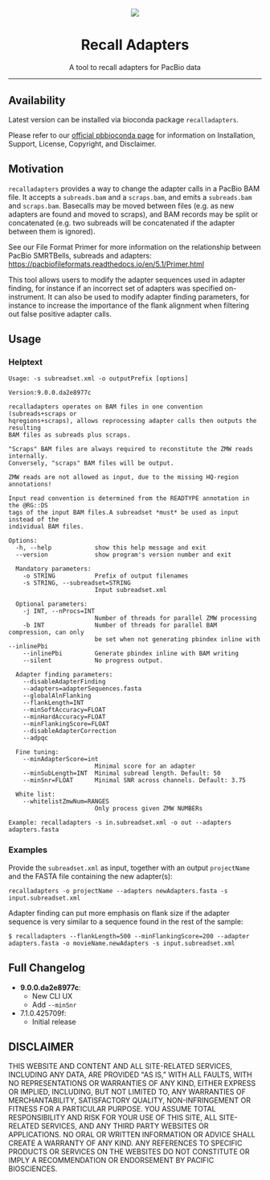 <h1 align="center"><img src="http://www.pacb.com/wp-content/themes/pacific-biosciences/img/pacific-biosciences-logo-mobile.svg"/></h1>
<h1 align="center">Recall Adapters</h1>
<p align="center">A tool to recall adapters for PacBio data</p>

***

## Availability
Latest version can be installed via bioconda package `recalladapters`.

Please refer to our [official pbbioconda page](https://github.com/PacificBiosciences/pbbioconda)
for information on Installation, Support, License, Copyright, and Disclaimer.

## Motivation
`recalladapters` provides a way to change the adapter calls in a PacBio BAM file. It accepts a `subreads.bam` and a `scraps.bam`, and emits a `subreads.bam` and `scraps.bam`. Basecalls may be moved between files (e.g. as new adapters are found and moved to scraps), and BAM records may be split or concatenated (e.g. two subreads will be concatenated if the adapter between them is ignored).

See our File Format Primer for more information on the relationship between PacBio SMRTBells, subreads and adapters:
https://pacbiofileformats.readthedocs.io/en/5.1/Primer.html

This tool allows users to modify the adapter sequences used in adapter finding, for instance if an incorrect set of adapters was specified on-instrument. It can also be used to modify adapter finding parameters, for instance to increase the importance of the flank alignment when filtering out false positive adapter calls.

## Usage
### Helptext
```$ recalladapters -h
Usage: -s subreadset.xml -o outputPrefix [options]

Version:9.0.0.da2e8977c

recalladapters operates on BAM files in one convention (subreads+scraps or
hqregions+scraps), allows reprocessing adapter calls then outputs the resulting
BAM files as subreads plus scraps.

"Scraps" BAM files are always required to reconstitute the ZMW reads internally.
Conversely, "scraps" BAM files will be output.

ZMW reads are not allowed as input, due to the missing HQ-region annotations!

Input read convention is determined from the READTYPE annotation in the @RG::DS
tags of the input BAM files.A subreadset *must* be used as input instead of the
individual BAM files.

Options:
  -h, --help            show this help message and exit
  --version             show program's version number and exit

  Mandatory parameters:
    -o STRING           Prefix of output filenames
    -s STRING, --subreadset=STRING
                        Input subreadset.xml

  Optional parameters:
    -j INT, --nProcs=INT
                        Number of threads for parallel ZMW processing
    -b INT              Number of threads for parallel BAM compression, can only
                        be set when not generating pbindex inline with --inlinePbi
    --inlinePbi         Generate pbindex inline with BAM writing
    --silent            No progress output.

  Adapter finding parameters:
    --disableAdapterFinding
    --adapters=adapterSequences.fasta
    --globalAlnFlanking
    --flankLength=INT
    --minSoftAccuracy=FLOAT
    --minHardAccuracy=FLOAT
    --minFlankingScore=FLOAT
    --disableAdapterCorrection
    --adpqc

  Fine tuning:
    --minAdapterScore=int
                        Minimal score for an adapter
    --minSubLength=INT  Minimal subread length. Default: 50
    --minSnr=FLOAT      Minimal SNR across channels. Default: 3.75

  White list:
    --whitelistZmwNum=RANGES
                        Only process given ZMW NUMBERs

Example: recalladapters -s in.subreadset.xml -o out --adapters adapters.fasta
```

### Examples
Provide the `subreadset.xml` as input, together with an output
`projectName` and the FASTA file containing the new adapter(s):

    recalladapters -o projectName --adapters newAdapters.fasta -s input.subreadset.xml

Adapter finding can put more emphasis on flank size if the adapter sequence is very similar to a sequence found in the rest of the sample:

    $ recalladapters --flankLength=500 --minFlankingScore=200 --adapter adapters.fasta -o movieName.newAdapters -s input.subreadset.xml

## Full Changelog
 * **9.0.0.da2e8977c**:
   * New CLI UX
   * Add `--minSnr`
 * 7.1.0.425709f:
   * Initial release

## DISCLAIMER
THIS WEBSITE AND CONTENT AND ALL SITE-RELATED SERVICES, INCLUDING ANY DATA, ARE PROVIDED "AS IS," WITH ALL FAULTS, WITH NO REPRESENTATIONS OR WARRANTIES OF ANY KIND, EITHER EXPRESS OR IMPLIED, INCLUDING, BUT NOT LIMITED TO, ANY WARRANTIES OF MERCHANTABILITY, SATISFACTORY QUALITY, NON-INFRINGEMENT OR FITNESS FOR A PARTICULAR PURPOSE. YOU ASSUME TOTAL RESPONSIBILITY AND RISK FOR YOUR USE OF THIS SITE, ALL SITE-RELATED SERVICES, AND ANY THIRD PARTY WEBSITES OR APPLICATIONS. NO ORAL OR WRITTEN INFORMATION OR ADVICE SHALL CREATE A WARRANTY OF ANY KIND. ANY REFERENCES TO SPECIFIC PRODUCTS OR SERVICES ON THE WEBSITES DO NOT CONSTITUTE OR IMPLY A RECOMMENDATION OR ENDORSEMENT BY PACIFIC BIOSCIENCES.

